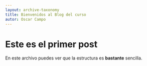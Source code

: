 ```yaml
---
layout: archive-taxonomy
title: Bienvenidos al Blog del curso
autor: Oscar Campo
---
```



# Este es el primer post #

En este archivo puedes ver que la estructura es **bastante** sencilla.
